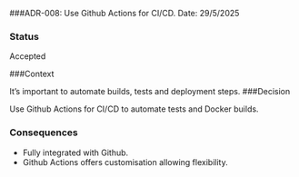 ###ADR-008:  Use Github Actions for CI/CD.
Date: 29/5/2025

### Status
Accepted

###Context

It’s important to automate builds, tests and deployment steps.
###Decision

Use Github Actions for CI/CD to automate tests and Docker builds.

### Consequences
- Fully integrated with Github.
- Github Actions offers customisation allowing flexibility.
